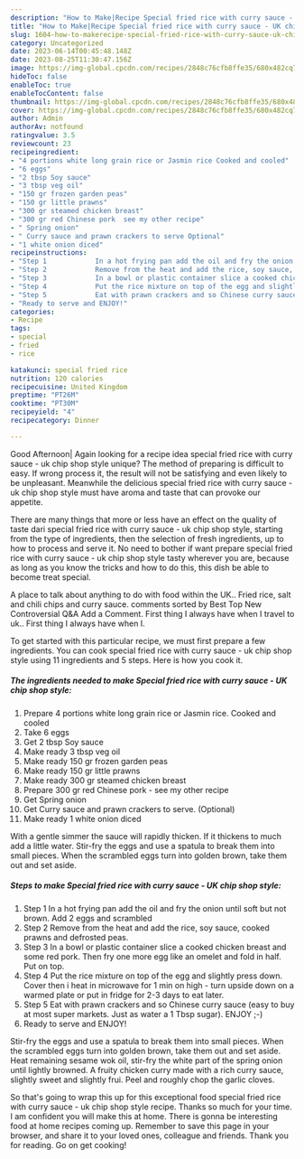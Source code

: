 ```yaml
---
description: "How to Make|Recipe Special fried rice with curry sauce - UK chip shop style {That is Special"
title: "How to Make|Recipe Special fried rice with curry sauce - UK chip shop style {That is Special"
slug: 1604-how-to-makerecipe-special-fried-rice-with-curry-sauce-uk-chip-shop-style-that-is-special
category: Uncategorized
date: 2023-06-14T00:45:48.148Z
date: 2023-08-25T11:30:47.156Z
image: https://img-global.cpcdn.com/recipes/2848c76cfb8ffe35/680x482cq70/special-fried-rice-with-curry-sauce-uk-chip-shop-style-recipe-main-photo.jpg
hideToc: false
enableToc: true
enableTocContent: false
thumbnail: https://img-global.cpcdn.com/recipes/2848c76cfb8ffe35/680x482cq70/special-fried-rice-with-curry-sauce-uk-chip-shop-style-recipe-main-photo.jpg
cover: https://img-global.cpcdn.com/recipes/2848c76cfb8ffe35/680x482cq70/special-fried-rice-with-curry-sauce-uk-chip-shop-style-recipe-main-photo.jpg
author: Admin
authorAv: notfound
ratingvalue: 3.5
reviewcount: 23
recipeingredient:
- "4 portions white long grain rice or Jasmin rice Cooked and cooled"
- "6 eggs"
- "2 tbsp Soy sauce"
- "3 tbsp veg oil"
- "150 gr frozen garden peas"
- "150 gr little prawns"
- "300 gr steamed chicken breast"
- "300 gr red Chinese pork  see my other recipe"
- " Spring onion"
- " Curry sauce and prawn crackers to serve Optional"
- "1 white onion diced"
recipeinstructions:
- "Step 1            In a hot frying pan add the oil and fry the onion until soft but not brown. Add 2 eggs and scrambled"
- "Step 2            Remove from the heat and add the rice, soy sauce, cooked prawns and defrosted peas."
- "Step 3            In a bowl or plastic container slice a cooked chicken breast and some red pork. Then fry one more egg like an omelet and fold in half. Put on top."
- "Step 4            Put the rice mixture on top of the egg and slightly press down. Cover then i heat in microwave for 1 min on high - turn upside down on a warmed plate or put in fridge for 2-3 days to eat later."
- "Step 5            Eat with prawn crackers and so Chinese curry sauce (easy to buy at most super markets. Just as water a 1 Tbsp sugar). ENJOY ;-)"
- "Ready to serve and ENJOY!"
categories:
- Recipe
tags:
- special
- fried
- rice

katakunci: special fried rice 
nutrition: 120 calories
recipecuisine: United Kingdom
preptime: "PT26M"
cooktime: "PT30M"
recipeyield: "4"
recipecategory: Dinner

---
```



Good Afternoon| Again looking for a recipe idea special fried rice with curry sauce - uk chip shop style unique? The method of preparing is difficult to easy. If wrong process it, the result will not be satisfying and even likely to be unpleasant. Meanwhile the delicious special fried rice with curry sauce - uk chip shop style must have aroma and taste that can provoke our appetite.






There are many things that more or less have an effect on the quality of taste dari special fried rice with curry sauce - uk chip shop style, starting from the type of ingredients, then the selection of fresh ingredients, up to how to process and serve it. No need to bother if want prepare special fried rice with curry sauce - uk chip shop style tasty wherever you are, because as long as you know the tricks and how to do this, this dish be able to become treat  special.


A place to talk about anything to do with food within the UK.. Fried rice, salt and chili chips and curry sauce. comments sorted by Best Top New Controversial Q&amp;A Add a Comment. First thing I always have when I travel to uk.. First thing I always have when I.


To get started with this particular recipe, we must first prepare a few ingredients. You can cook special fried rice with curry sauce - uk chip shop style using 11 ingredients and 5 steps. Here is how you cook it.

<!--inarticleads1-->

##### The ingredients needed to make Special fried rice with curry sauce - UK chip shop style:

1. Prepare 4 portions white long grain rice or Jasmin rice. Cooked and cooled
1. Take 6 eggs
1. Get 2 tbsp Soy sauce
1. Make ready 3 tbsp veg oil
1. Make ready 150 gr frozen garden peas
1. Make ready 150 gr little prawns
1. Make ready 300 gr steamed chicken breast
1. Prepare 300 gr red Chinese pork - see my other recipe
1. Get  Spring onion
1. Get  Curry sauce and prawn crackers to serve. (Optional)
1. Make ready 1 white onion diced


With a gentle simmer the sauce will rapidly thicken. If it thickens to much add a little water. Stir-fry the eggs and use a spatula to break them into small pieces. When the scrambled eggs turn into golden brown, take them out and set aside. 

<!--inarticleads2-->

##### Steps to make Special fried rice with curry sauce - UK chip shop style:

1. Step 1            In a hot frying pan add the oil and fry the onion until soft but not brown. Add 2 eggs and scrambled
1. Step 2            Remove from the heat and add the rice, soy sauce, cooked prawns and defrosted peas.
1. Step 3            In a bowl or plastic container slice a cooked chicken breast and some red pork. Then fry one more egg like an omelet and fold in half. Put on top.
1. Step 4            Put the rice mixture on top of the egg and slightly press down. Cover then i heat in microwave for 1 min on high - turn upside down on a warmed plate or put in fridge for 2-3 days to eat later.
1. Step 5            Eat with prawn crackers and so Chinese curry sauce (easy to buy at most super markets. Just as water a 1 Tbsp sugar). ENJOY ;-)
1. Ready to serve and ENJOY!

Stir-fry the eggs and use a spatula to break them into small pieces. When the scrambled eggs turn into golden brown, take them out and set aside. Heat remaining sesame wok oil, stir-fry the white part of the spring onion until lightly browned. A fruity chicken curry made with a rich curry sauce, slightly sweet and slightly frui. Peel and roughly chop the garlic cloves. 

So that's going to wrap this up for this exceptional food special fried rice with curry sauce - uk chip shop style recipe. Thanks so much for your time. I am confident you will make this at home. There is gonna be interesting food at home recipes coming up. Remember to save this page in your browser, and share it to your loved ones, colleague and friends. Thank you for reading. Go on get cooking!
